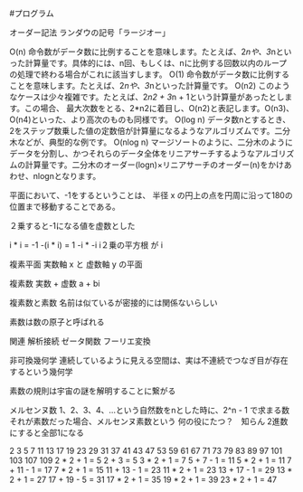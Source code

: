 
#プログラム

オーダー記法
ランダウの記号「ラージオー」

O(n)	命令数がデータ数に比例することを意味します。たとえば、2*nや、3*nといった計算量です。具体的には、n回、もしくは、nに比例する回数以内のループの処理で終わる場合がこれに該当すします。
O(1)	命令数がデータ数に比例することを意味します。たとえば、2*nや、3*nといった計算量です。
O(n2)	このようなケースは少々複雑です。たとえば、2*n2 + 3*n + 1という計算量があったとします。この場合、 最大次数をとる、2*n2に着目し、O(n2)と表記します。O(n3)、O(n4)といった、より高次のものも同様です。
O(log n)	データ数nとするとき、2をステップ数乗した値の定数倍が計算量になるようなアルゴリズムです。二分木などが、典型的な例です。
O(nlog n)	マージソートのように、二分木のようにデータを分割し、かつそれらのデータ全体をリニアサーチするようなアルゴリズムの計算量です。二分木のオーダー(logn)×リニアサーチのオーダー(n)をかけあわせ、nlognとなります。


平面において、-1をするということは、
半径 x の円上の点を円周に沿って180の位置まで移動することである。

２乗すると-1になる値を虚数とした

i * i = -1
-(i * i) = 1
-i * -i 
i２乗の平方根 が i

複素平面
実数軸 x と 虚数軸 y の平面


複素数
実数 + 虚数
a + bi

複素数と素数
名前は似ているが密接的には関係ないらしい

素数は数の原子と呼ばれる

関連
解析接続
ゼータ関数
フーリエ変換


非可換幾何学
連続しているように見える空間は、実は不連続でつなぎ目が存在するという幾何学


素数の規則は宇宙の謎を解明することに繋がる


メルセンヌ数
1、2、3、4、…という自然数をnとした時に、2^n - 1 で求まる数
それが素数だった場合、メルセンヌ素数という
何の役にたつ？　知らん
2進数にすると全部1になる


2 3 5 7 11 13 17 19 23 29 31 37 41 43 47 53 59 61 67 71 73 79 83 89 97 101 103 107 109
2 * 2 + 1 = 5
		2 + 3 = 5
3 * 2 + 1 = 7
		5 + 7 - 1 = 11
5 * 2 + 1 = 11
		7 + 11 - 1 = 17
7 * 2 + 1 = 15
		11 + 13 - 1 = 23
11 * 2 + 1 = 23
		13 + 17 - 1 = 29
13 * 2 + 1 = 27
		17 + 19 - 5 = 31
17 * 2 + 1 = 35
19 * 2 + 1 = 39
23 * 2 + 1 = 47



